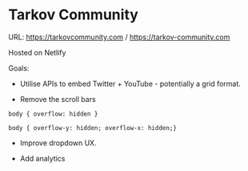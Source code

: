 # Tarkov Community

URL: https://tarkovcommunity.com / https://tarkov-community.com

Hosted on Netlify

Goals:

- Utilise APIs to embed Twitter + YouTube - potentially a grid format.

- Remove the scroll bars

```
body { overflow: hidden }

body { overflow-y: hidden; overflow-x: hidden;}
```

- Improve dropdown UX.

- Add analytics
